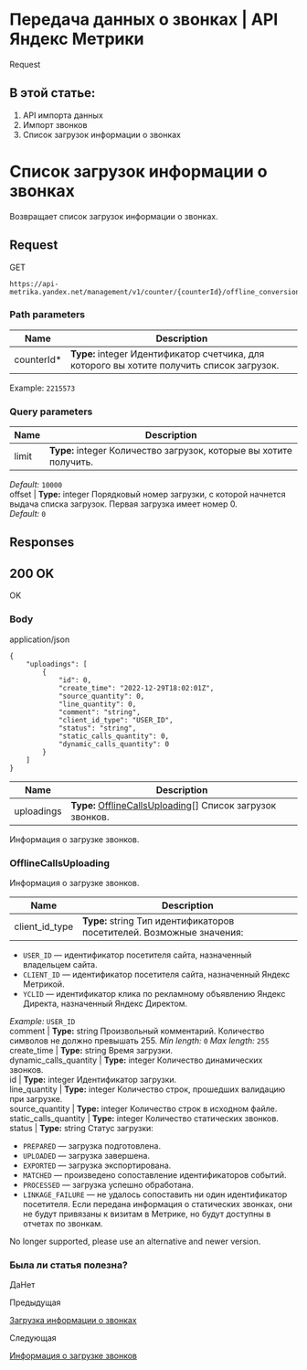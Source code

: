 # Передача данных о звонках | API Яндекс Метрики

Request

## В этой статье:

  1. API импорта данных
  2. Импорт звонков
  3. Список загрузок информации о звонках

# Список загрузок информации о звонках

Возвращает список загрузок информации о звонках.

## [](ru/management/openapi/call/findAllCallUploadings#request)Request

GET
    
    
    https://api-metrika.yandex.net/management/v1/counter/{counterId}/offline_conversions/calls_uploadings
    

### [](ru/management/openapi/call/findAllCallUploadings#path-parameters)Path parameters

**Name** |  **Description**  
---|---  
counterId* |  **Type:** integer<int32> Идентификатор счетчика, для которого вы хотите получить список загрузок.  
Example: `2215573`  
  
### [](ru/management/openapi/call/findAllCallUploadings#query-parameters)Query parameters

**Name** |  **Description**  
---|---  
limit |  **Type:** integer<int32> Количество загрузок, которые вы хотите получить.  
_Default:_ `10000`  
offset |  **Type:** integer<int32> Порядковый номер загрузки, с которой начнется выдача списка загрузок. Первая загрузка имеет номер 0.  
_Default:_ `0`  
  
## [](ru/management/openapi/call/findAllCallUploadings#responses)Responses

## [](ru/management/openapi/call/findAllCallUploadings#200-ok)200 OK

OK

### [](ru/management/openapi/call/findAllCallUploadings#body)Body

application/json
    
    
    {
        "uploadings": [
            {
                "id": 0,
                "create_time": "2022-12-29T18:02:01Z",
                "source_quantity": 0,
                "line_quantity": 0,
                "comment": "string",
                "client_id_type": "USER_ID",
                "status": "string",
                "static_calls_quantity": 0,
                "dynamic_calls_quantity": 0
            }
        ]
    }
    

**Name** |  **Description**  
---|---  
uploadings |  **Type:** [OfflineCallsUploading](findallcalluploadings.md)[] Список загрузок звонков.  
Информация о загрузке звонков.  
  
### [](ru/management/openapi/call/findAllCallUploadings#offlinecallsuploading)OfflineCallsUploading

Информация о загрузке звонков.

**Name** |  **Description**  
---|---  
client_id_type |  **Type:** string Тип идентификаторов посетителей. Возможные значения:

  * `USER_ID` — идентификатор посетителя сайта, назначенный владельцем сайта.
  * `CLIENT_ID` — идентификатор посетителя сайта, назначенный Яндекс Метрикой.
  * `YCLID` — идентификатор клика по рекламному объявлению Яндекс Директа, назначенный Яндекс Директом.

_Example:_ `USER_ID`  
comment |  **Type:** string Произвольный комментарий. Количество символов не должно превышать 255. _Min length:_ `0` _Max length:_ `255`  
create_time |  **Type:** string<date-time> Время загрузки.  
dynamic_calls_quantity |  **Type:** integer<int32> Количество динамических звонков.  
id |  **Type:** integer<int64> Идентификатор загрузки.  
line_quantity |  **Type:** integer<int32> Количество строк, прошедших валидацию при загрузке.  
source_quantity |  **Type:** integer<int32> Количество строк в исходном файле.  
static_calls_quantity |  **Type:** integer<int32> Количество статических звонков.  
status |  **Type:** string Статус загрузки:

  * `PREPARED` — загрузка подготовлена.
  * `UPLOADED` — загрузка завершена.
  * `EXPORTED` — загрузка экспортирована.
  * `MATCHED` — произведено сопоставление идентификаторов событий.
  * `PROCESSED` — загрузка успешно обработана.
  * `LINKAGE_FAILURE` — не удалось сопоставить ни один идентификатор посетителя. Если передана информация о статических звонках, они не будут привязаны к визитам в Метрике, но будут доступны в отчетах по звонкам.

  
  
No longer supported, please use an alternative and newer version.

### Была ли статья полезна?

ДаНет

Предыдущая

[Загрузка информации о звонках](uploadcalls.md)

Следующая

[Информация о загрузке звонков](findcalluploadingbyid.md)